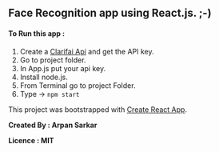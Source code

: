 
## Face Recognition app using React.js. ;-)

#### To Run this app : 
1. Create a [Clarifai Api](https://www.clarifai.com/pricing) and get the API key. 
2. Go to project folder. 
3. In App.js put your api key. 
4. Install node.js.
5. From Terminal go to project Folder.
6. Type -> `npm start`  


This project was bootstrapped with [Create React App](https://github.com/facebook/create-react-app).

**Created By : Arpan Sarkar**

**Licence : MIT** 
